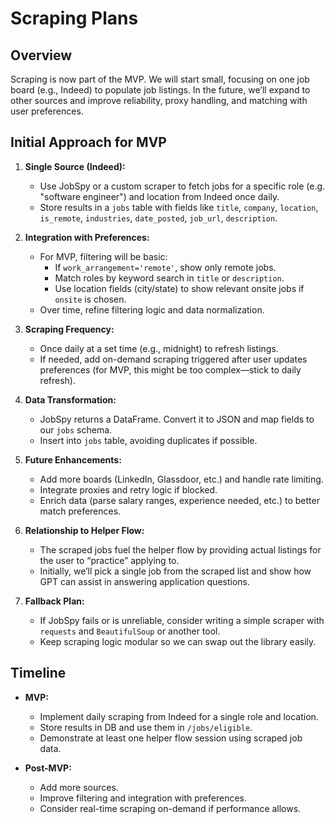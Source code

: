 # Scraping Plans

## Overview
Scraping is now part of the MVP. We will start small, focusing on one job board (e.g., Indeed) to populate job listings. In the future, we’ll expand to other sources and improve reliability, proxy handling, and matching with user preferences.

## Initial Approach for MVP
1. **Single Source (Indeed):**
   - Use JobSpy or a custom scraper to fetch jobs for a specific role (e.g. "software engineer") and location from Indeed once daily.
   - Store results in a `jobs` table with fields like `title`, `company`, `location`, `is_remote`, `industries`, `date_posted`, `job_url`, `description`.

2. **Integration with Preferences:**
   - For MVP, filtering will be basic:  
     - If `work_arrangement='remote'`, show only remote jobs.  
     - Match roles by keyword search in `title` or `description`.  
     - Use location fields (city/state) to show relevant onsite jobs if `onsite` is chosen.
   - Over time, refine filtering logic and data normalization.

3. **Scraping Frequency:**
   - Once daily at a set time (e.g., midnight) to refresh listings.
   - If needed, add on-demand scraping triggered after user updates preferences (for MVP, this might be too complex—stick to daily refresh).

4. **Data Transformation:**
   - JobSpy returns a DataFrame. Convert it to JSON and map fields to our `jobs` schema.
   - Insert into `jobs` table, avoiding duplicates if possible.

5. **Future Enhancements:**
   - Add more boards (LinkedIn, Glassdoor, etc.) and handle rate limiting.
   - Integrate proxies and retry logic if blocked.
   - Enrich data (parse salary ranges, experience needed, etc.) to better match preferences.

6. **Relationship to Helper Flow:**
   - The scraped jobs fuel the helper flow by providing actual listings for the user to “practice” applying to.
   - Initially, we’ll pick a single job from the scraped list and show how GPT can assist in answering application questions.

7. **Fallback Plan:**
   - If JobSpy fails or is unreliable, consider writing a simple scraper with `requests` and `BeautifulSoup` or another tool.
   - Keep scraping logic modular so we can swap out the library easily.

## Timeline
- **MVP:**  
  - Implement daily scraping from Indeed for a single role and location.
  - Store results in DB and use them in `/jobs/eligible`.
  - Demonstrate at least one helper flow session using scraped job data.

- **Post-MVP:**
  - Add more sources.
  - Improve filtering and integration with preferences.
  - Consider real-time scraping on-demand if performance allows.


